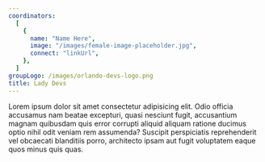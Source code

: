 ```yaml
---
coordinators:
  [
    {
      name: "Name Here",
      image: "/images/female-image-placeholder.jpg",
      connect: "linkUrl",
    },
  ]
groupLogo: /images/orlando-devs-logo.png
title: Lady Devs
---
```


Lorem ipsum dolor sit amet consectetur adipisicing elit. Odio officia accusamus nam beatae excepturi, quasi nesciunt fugit, accusantium magnam quibusdam quis error corrupti aliquid aliquam ratione ducimus optio nihil odit veniam rem assumenda? Suscipit perspiciatis reprehenderit vel obcaecati blanditiis porro, architecto ipsam aut fugit voluptatem eaque quos minus quis quas.
